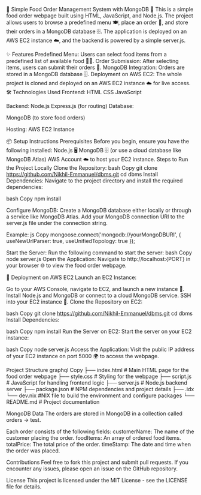 🍔 Simple Food Order Management System with MongoDB 🍕
This is a simple food order webpage built using HTML, JavaScript, and Node.js. The project allows users to browse a predefined menu 🍽️, place an order 📝, and store their orders in a MongoDB database 🗄️. The application is deployed on an AWS EC2 instance ☁️, and the backend is powered by a simple server.js.

✨ Features
Predefined Menu: Users can select food items from a predefined list of available food 🍕🍔.
Order Submission: After selecting items, users can submit their orders 🛒.
MongoDB Integration: Orders are stored in a MongoDB database 🗄️.
Deployment on AWS EC2: The whole project is cloned and deployed on an AWS EC2 instance ☁️ for live access.
🛠️ Technologies Used
Frontend:
HTML
CSS
JavaScript

Backend:
Node.js
Express.js (for routing)
Database:

MongoDB (to store food orders)

Hosting:
AWS EC2 Instance

📦 Setup Instructions
Prerequisites
Before you begin, ensure you have the following installed:
  Node.js 🖥️
  MongoDB 🗄️ (or use a cloud database like MongoDB Atlas)
  AWS Account ☁️ to host your EC2 instance.
Steps to Run the Project Locally
Clone the Repository:
bash
Copy
git clone https://github.com/Nikhil-Emmanuel/dbms.git
cd dbms
Install Dependencies: Navigate to the project directory and install the required dependencies:

bash
Copy
npm install

Configure MongoDB:
Create a MongoDB database either locally or through a service like MongoDB Atlas.
Add your MongoDB connection URI to the server.js file under the connection string.

Example:
js
Copy
mongoose.connect('mongodb://yourMongoDBURI', { useNewUrlParser: true, useUnifiedTopology: true });

Start the Server: Run the following command to start the server:
bash
Copy
node server.js
Open the Application: Navigate to http://localhost:{PORT} in your browser 🌐 to view the food order webpage.

🚀 Deployment on AWS EC2
Launch an EC2 Instance:

Go to your AWS Console, navigate to EC2, and launch a new instance 🎉.
Install Node.js and MongoDB or connect to a cloud MongoDB service.
SSH into your EC2 instance 🔐.
Clone the Repository on EC2:

bash
Copy
git clone https://github.com/Nikhil-Emmanuel/dbms.git
cd dbms
Install Dependencies:

bash
Copy
npm install
Run the Server on EC2: Start the server on your EC2 instance:

bash
Copy
node server.js
Access the Application: Visit the public IP address of your EC2 instance on port 5000 🌍 to access the webpage.

Project Structure
graphql
Copy
├── index.html          # Main HTML page for the food order webpage
├── style.css           # Styling for the webpage
├── script.js           # JavaScript for handling frontend logic
├── server.js           # Node.js backend server
├── package.json        # NPM dependencies and project details
├── .idx
      └── dev.nix       #NIX file to build the environment and configure packages
└── README.md           # Project documentation

MongoDB Data
The orders are stored in MongoDB in a collection called orders -> test. 

Each order consists of the following fields:
customerName: The name of the customer placing the order.
foodItems: An array of ordered food items.
totalPrice: The total price of the order.
timeStamp: The date and time when the order was placed.

Contributions
Feel free to fork this project and submit pull requests. If you encounter any issues, please open an issue on the GitHub repository.

License
This project is licensed under the MIT License - see the LICENSE file for details.
